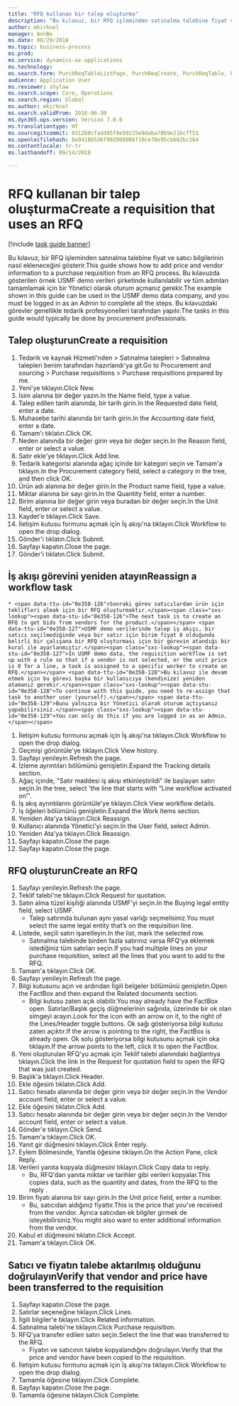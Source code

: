 ```yaml
--- 
title: "RFQ kullanan bir talep oluşturma"
description: "Bu kılavuz, bir RFQ işleminden satınalma talebine fiyat ve satıcı bilgilerinin nasıl ekleneceğini gösterir."
author: mkirknel
manager: AnnBe
ms.date: 08/29/2018
ms.topic: business-process
ms.prod: 
ms.service: dynamics-ax-applications
ms.technology: 
ms.search.form: PurchReqTableListPage, PurchReqCreate, PurchReqTable, PurchReqLineRelatedDocuments, EcoResCategorySingleLookup, PurchReqWorkflowDropDialog, WorkflowSubmitDialog, WorkflowStatus, WorkflowWorkItemActionDialog, WorkflowUserListLookup, PurchReqCopyRFQ, SysDataAreaSelectLookup, PurchRFQCaseTable, PurchRFQEditLines, PurchRFQReplyTable, UnitOfMeasureLookup
audience: Application User
ms.reviewer: shylaw
ms.search.scope: Core, Operations
ms.search.region: Global
ms.author: mkirknel
ms.search.validFrom: 2016-06-30
ms.dyn365.ops.version: Version 7.0.0
ms.translationtype: HT
ms.sourcegitcommit: 0312b8cfadd45f8e59225e9daba78b9e216cff51
ms.openlocfilehash: 8a9418b526f992008086f10ce78e95cb682bc164
ms.contentlocale: tr-tr
ms.lasthandoff: 09/14/2018

---
```

# <a name="create-a-requisition-that-uses-an-rfq"></a><span data-ttu-id="0e358-103">RFQ kullanan bir talep oluşturma</span><span class="sxs-lookup"><span data-stu-id="0e358-103">Create a requisition that uses an RFQ</span></span>

[!include [task guide banner](../../includes/task-guide-banner.md)]

<span data-ttu-id="0e358-104">Bu kılavuz, bir RFQ işleminden satınalma talebine fiyat ve satıcı bilgilerinin nasıl ekleneceğini gösterir.</span><span class="sxs-lookup"><span data-stu-id="0e358-104">This guide shows how to add price and vendor information to a purchase requisition from an RFQ process.</span></span> <span data-ttu-id="0e358-105">Bu kılavuzda gösterilen örnek USMF demo verileri şirketinde kullanılabilir ve tüm adımları tamamlamak için bir Yönetici olarak oturum açmanız gerekir.</span><span class="sxs-lookup"><span data-stu-id="0e358-105">The example shown in this guide can be used in the USMF demo data company, and you must be logged in as an Admin to complete all the steps.</span></span> <span data-ttu-id="0e358-106">Bu kılavuzdaki görevler genellikle tedarik profesyonelleri tarafından yapılır.</span><span class="sxs-lookup"><span data-stu-id="0e358-106">The tasks in this guide would typically be done by procurement professionals.</span></span>


## <a name="create-a-requisition"></a><span data-ttu-id="0e358-107">Talep oluşturun</span><span class="sxs-lookup"><span data-stu-id="0e358-107">Create a requisition</span></span>
1. <span data-ttu-id="0e358-108">Tedarik ve kaynak Hizmeti'nden > Satınalma talepleri > Satınalma talepleri benim tarafından hazırlandı'ya git.</span><span class="sxs-lookup"><span data-stu-id="0e358-108">Go to Procurement and sourcing > Purchase requisitions > Purchase requisitions prepared by me.</span></span>
2. <span data-ttu-id="0e358-109">Yeni'ye tıklayın.</span><span class="sxs-lookup"><span data-stu-id="0e358-109">Click New.</span></span>
3. <span data-ttu-id="0e358-110">İsim alanına bir değer yazın.</span><span class="sxs-lookup"><span data-stu-id="0e358-110">In the Name field, type a value.</span></span>
4. <span data-ttu-id="0e358-111">Talep edilen tarih alanında, bir tarih girin.</span><span class="sxs-lookup"><span data-stu-id="0e358-111">In the Requested date field, enter a date.</span></span>
5. <span data-ttu-id="0e358-112">Muhasebe tarihi alanında bir tarih girin.</span><span class="sxs-lookup"><span data-stu-id="0e358-112">In the Accounting date field, enter a date.</span></span>
6. <span data-ttu-id="0e358-113">Tamam'ı tıklatın.</span><span class="sxs-lookup"><span data-stu-id="0e358-113">Click OK.</span></span>
7. <span data-ttu-id="0e358-114">Neden alanında bir değer girin veya bir değer seçin.</span><span class="sxs-lookup"><span data-stu-id="0e358-114">In the Reason field, enter or select a value.</span></span>
8. <span data-ttu-id="0e358-115">Satır ekle'ye tıklayın.</span><span class="sxs-lookup"><span data-stu-id="0e358-115">Click Add line.</span></span>
9. <span data-ttu-id="0e358-116">Tedarik kategorisi alanında ağaç içinde bir kategori seçin ve Tamam'a tıklayın.</span><span class="sxs-lookup"><span data-stu-id="0e358-116">In the Procurement category field, select a category in the tree, and then click OK.</span></span>
10. <span data-ttu-id="0e358-117">Ürün adı alanına bir değer girin.</span><span class="sxs-lookup"><span data-stu-id="0e358-117">In the Product name field, type a value.</span></span>
11. <span data-ttu-id="0e358-118">Miktar alanına bir sayı girin.</span><span class="sxs-lookup"><span data-stu-id="0e358-118">In the Quantity field, enter a number.</span></span>
12. <span data-ttu-id="0e358-119">Birim alanına bir değer girin veya buradan bir değer seçin.</span><span class="sxs-lookup"><span data-stu-id="0e358-119">In the Unit field, enter or select a value.</span></span>
13. <span data-ttu-id="0e358-120">Kaydet'e tıklayın.</span><span class="sxs-lookup"><span data-stu-id="0e358-120">Click Save.</span></span>
14. <span data-ttu-id="0e358-121">İletişim kutusu formunu açmak için İş akışı'na tıklayın.</span><span class="sxs-lookup"><span data-stu-id="0e358-121">Click Workflow to open the drop dialog.</span></span>
15. <span data-ttu-id="0e358-122">Gönder'i tıklatın.</span><span class="sxs-lookup"><span data-stu-id="0e358-122">Click Submit.</span></span>
16. <span data-ttu-id="0e358-123">Sayfayı kapatın.</span><span class="sxs-lookup"><span data-stu-id="0e358-123">Close the page.</span></span>
17. <span data-ttu-id="0e358-124">Gönder'i tıklatın.</span><span class="sxs-lookup"><span data-stu-id="0e358-124">Click Submit.</span></span>

## <a name="reassign-a-workflow-task"></a><span data-ttu-id="0e358-125">İş akışı görevini yeniden atayın</span><span class="sxs-lookup"><span data-stu-id="0e358-125">Reassign a workflow task</span></span>
    * <span data-ttu-id="0e358-126">Sonraki görev satıcılardan ürün için teklifleri almak için bir RFQ oluşturmaktır.</span><span class="sxs-lookup"><span data-stu-id="0e358-126">The next task is to create an RFQ to get bids from vendors for the product.</span></span> <span data-ttu-id="0e358-127">USMF demo verilerinde talep iş akışı, bir satıcı seçilmediğinde veya bir satır için birim fiyat 0 olduğunda belirli bir çalışana bir RFQ oluşturması için bir görevin atandığı bir kural ile ayarlanmıştır.</span><span class="sxs-lookup"><span data-stu-id="0e358-127">In USMF demo data, the requisition workflow is set up with a rule so that if a vendor is not selected, or the unit price is 0 for a line, a task is assigned to a specific worker to create an RFQ.</span></span> <span data-ttu-id="0e358-128">Bu kılavuz ile devam etmek için bu görevi başka bir kullanıcıya (kendinize) yeniden atamanız gerekir.</span><span class="sxs-lookup"><span data-stu-id="0e358-128">To continue with this guide, you need to re-assign that task to another user (yourself).</span></span> <span data-ttu-id="0e358-129">Bunu yalnızca bir Yönetici olarak oturum açtıysanız yapabilirsiniz.</span><span class="sxs-lookup"><span data-stu-id="0e358-129">You can only do this if you are logged in as an Admin.</span></span>  
1. <span data-ttu-id="0e358-130">İletişim kutusu formunu açmak için İş akışı'na tıklayın.</span><span class="sxs-lookup"><span data-stu-id="0e358-130">Click Workflow to open the drop dialog.</span></span>
2. <span data-ttu-id="0e358-131">Geçmişi görüntüle'ye tıklayın.</span><span class="sxs-lookup"><span data-stu-id="0e358-131">Click View history.</span></span>
3. <span data-ttu-id="0e358-132">Sayfayı yenileyin.</span><span class="sxs-lookup"><span data-stu-id="0e358-132">Refresh the page.</span></span>
4. <span data-ttu-id="0e358-133">İzleme ayrıntıları bölümünü genişletin.</span><span class="sxs-lookup"><span data-stu-id="0e358-133">Expand the Tracking details section.</span></span>
5. <span data-ttu-id="0e358-134">Ağaç içinde, "Satır maddesi iş akışı etkinleştirildi" ile başlayan satırı seçin.</span><span class="sxs-lookup"><span data-stu-id="0e358-134">In the tree, select 'the line that starts with “Line workflow activated on”'.</span></span>
6. <span data-ttu-id="0e358-135">İş akış ayrıntılarını görüntüle'ye tıklayın.</span><span class="sxs-lookup"><span data-stu-id="0e358-135">Click View workflow details.</span></span>
7. <span data-ttu-id="0e358-136">İş öğeleri bölümünü genişletin.</span><span class="sxs-lookup"><span data-stu-id="0e358-136">Expand the Work items section.</span></span>
8. <span data-ttu-id="0e358-137">Yeniden Ata'ya tıklayın.</span><span class="sxs-lookup"><span data-stu-id="0e358-137">Click Reassign.</span></span>
9. <span data-ttu-id="0e358-138">Kullanıcı alanında Yönetici'yi seçin.</span><span class="sxs-lookup"><span data-stu-id="0e358-138">In the User field, select Admin.</span></span>
10. <span data-ttu-id="0e358-139">Yeniden Ata'ya tıklayın.</span><span class="sxs-lookup"><span data-stu-id="0e358-139">Click Reassign.</span></span>
11. <span data-ttu-id="0e358-140">Sayfayı kapatın.</span><span class="sxs-lookup"><span data-stu-id="0e358-140">Close the page.</span></span>
12. <span data-ttu-id="0e358-141">Sayfayı kapatın.</span><span class="sxs-lookup"><span data-stu-id="0e358-141">Close the page.</span></span>

## <a name="create-an-rfq"></a><span data-ttu-id="0e358-142">RFQ oluşturun</span><span class="sxs-lookup"><span data-stu-id="0e358-142">Create an RFQ</span></span>
1. <span data-ttu-id="0e358-143">Sayfayı yenileyin.</span><span class="sxs-lookup"><span data-stu-id="0e358-143">Refresh the page.</span></span>
2. <span data-ttu-id="0e358-144">Teklif talebi'ne tıklayın.</span><span class="sxs-lookup"><span data-stu-id="0e358-144">Click Request for quotation.</span></span>
3. <span data-ttu-id="0e358-145">Satın alma tüzel kişiliği alanında USMF'yi seçin.</span><span class="sxs-lookup"><span data-stu-id="0e358-145">In the Buying legal entity field, select USMF.</span></span>
    * <span data-ttu-id="0e358-146">Talep satırında bulunan aynı yasal varlığı seçmelisiniz.</span><span class="sxs-lookup"><span data-stu-id="0e358-146">You must select the same legal entity that’s on the requisition line.</span></span>  
4. <span data-ttu-id="0e358-147">Listede, seçili satırı işaretleyin.</span><span class="sxs-lookup"><span data-stu-id="0e358-147">In the list, mark the selected row.</span></span>
    * <span data-ttu-id="0e358-148">Satınalma talebinde birden fazla satırınız varsa RFQ'ya eklemek istediğiniz tüm satırları seçin.</span><span class="sxs-lookup"><span data-stu-id="0e358-148">If you had multiple lines on your purchase requisition, select all the lines that you want to add to the RFQ.</span></span>  
5. <span data-ttu-id="0e358-149">Tamam'a tıklayın.</span><span class="sxs-lookup"><span data-stu-id="0e358-149">Click OK.</span></span>
6. <span data-ttu-id="0e358-150">Sayfayı yenileyin.</span><span class="sxs-lookup"><span data-stu-id="0e358-150">Refresh the page.</span></span>
7. <span data-ttu-id="0e358-151">Bilgi kutusunu açın ve ardından İlgili belgeler bölümünü genişletin.</span><span class="sxs-lookup"><span data-stu-id="0e358-151">Open the FactBox and then expand the Related documents section.</span></span>
    * <span data-ttu-id="0e358-152">Bilgi kutusu zaten açık olabilir.</span><span class="sxs-lookup"><span data-stu-id="0e358-152">You may already have the FactBox open.</span></span> <span data-ttu-id="0e358-153">Satırlar/Başlık geçiş düğmelerinin sağında, üzerinde bir ok olan simgeyi arayın.</span><span class="sxs-lookup"><span data-stu-id="0e358-153">Look for the icon with an arrow on it, to the right of the Lines/Header toggle buttons.</span></span> <span data-ttu-id="0e358-154">Ok sağı gösteriyorsa bilgi kutusu zaten açıktır.</span><span class="sxs-lookup"><span data-stu-id="0e358-154">If the arrow is pointing to the right, the FactBox is already open.</span></span> <span data-ttu-id="0e358-155">Ok solu gösteriyorsa bilgi kutusunu açmak için oka tıklayın.</span><span class="sxs-lookup"><span data-stu-id="0e358-155">If the arrow points to the left, click it to open the FactBox.</span></span>  
8. <span data-ttu-id="0e358-156">Yeni oluşturulan RFQ'yu açmak için Teklif talebi alanındaki bağlantıya tıklayın.</span><span class="sxs-lookup"><span data-stu-id="0e358-156">Click the link in the Request for quotation field to open the RFQ that was just created.</span></span>
9. <span data-ttu-id="0e358-157">Başlık'a tıklayın.</span><span class="sxs-lookup"><span data-stu-id="0e358-157">Click Header.</span></span>
10. <span data-ttu-id="0e358-158">Ekle öğesini tıklatın.</span><span class="sxs-lookup"><span data-stu-id="0e358-158">Click Add.</span></span>
11. <span data-ttu-id="0e358-159">Satıcı hesabı alanında bir değer girin veya bir değer seçin.</span><span class="sxs-lookup"><span data-stu-id="0e358-159">In the Vendor account field, enter or select a value.</span></span>
12. <span data-ttu-id="0e358-160">Ekle öğesini tıklatın.</span><span class="sxs-lookup"><span data-stu-id="0e358-160">Click Add.</span></span>
13. <span data-ttu-id="0e358-161">Satıcı hesabı alanında bir değer girin veya bir değer seçin.</span><span class="sxs-lookup"><span data-stu-id="0e358-161">In the Vendor account field, enter or select a value.</span></span>
14. <span data-ttu-id="0e358-162">Gönder'e tıklayın.</span><span class="sxs-lookup"><span data-stu-id="0e358-162">Click Send.</span></span>
15. <span data-ttu-id="0e358-163">Tamam'a tıklayın.</span><span class="sxs-lookup"><span data-stu-id="0e358-163">Click OK.</span></span>
16. <span data-ttu-id="0e358-164">Yanıt gir düğmesini tıklayın.</span><span class="sxs-lookup"><span data-stu-id="0e358-164">Click Enter reply.</span></span>
17. <span data-ttu-id="0e358-165">Eylem Bölmesinde, Yanıtla öğesine tıklayın.</span><span class="sxs-lookup"><span data-stu-id="0e358-165">On the Action Pane, click Reply.</span></span>
18. <span data-ttu-id="0e358-166">Verileri yanıta kopyala düğmesini tıklayın.</span><span class="sxs-lookup"><span data-stu-id="0e358-166">Click Copy data to reply.</span></span>
    * <span data-ttu-id="0e358-167">Bu, RFQ'dan yanıta miktar ve tarihler gibi verileri kopyalar.</span><span class="sxs-lookup"><span data-stu-id="0e358-167">This copies data, such as the quantity and dates, from the RFQ to the reply .</span></span>  
19. <span data-ttu-id="0e358-168">Birim fiyatı alanına bir sayı girin.</span><span class="sxs-lookup"><span data-stu-id="0e358-168">In the Unit price field, enter a number.</span></span>
    * <span data-ttu-id="0e358-169">Bu, satıcıdan aldığınız fiyattır.</span><span class="sxs-lookup"><span data-stu-id="0e358-169">This is the price that you’ve received from the vendor.</span></span> <span data-ttu-id="0e358-170">Ayrıca satıcıdan ek bilgiler girmek de isteyebilirsiniz.</span><span class="sxs-lookup"><span data-stu-id="0e358-170">You might also want to enter additional information from the vendor.</span></span>  
20. <span data-ttu-id="0e358-171">Kabul et düğmesini tıklatın.</span><span class="sxs-lookup"><span data-stu-id="0e358-171">Click Accept.</span></span>
21. <span data-ttu-id="0e358-172">Tamam'a tıklayın.</span><span class="sxs-lookup"><span data-stu-id="0e358-172">Click OK.</span></span>

## <a name="verify-that-vendor-and-price-have-been-transferred-to-the-requisition"></a><span data-ttu-id="0e358-173">Satıcı ve fiyatın talebe aktarılmış olduğunu doğrulayın</span><span class="sxs-lookup"><span data-stu-id="0e358-173">Verify that vendor and price have been transferred to the requisition</span></span>
1. <span data-ttu-id="0e358-174">Sayfayı kapatın.</span><span class="sxs-lookup"><span data-stu-id="0e358-174">Close the page.</span></span>
2. <span data-ttu-id="0e358-175">Satırlar seçeneğine tıklayın.</span><span class="sxs-lookup"><span data-stu-id="0e358-175">Click Lines.</span></span>
3. <span data-ttu-id="0e358-176">İlgili bilgiler'e tıklayın.</span><span class="sxs-lookup"><span data-stu-id="0e358-176">Click Related information.</span></span>
4. <span data-ttu-id="0e358-177">Satınalma talebi'ne tıklayın.</span><span class="sxs-lookup"><span data-stu-id="0e358-177">Click Purchase requisition.</span></span>
5. <span data-ttu-id="0e358-178">RFQ'ya transfer edilen satırı seçin.</span><span class="sxs-lookup"><span data-stu-id="0e358-178">Select the line that was transferred to the RFQ.</span></span>
    * <span data-ttu-id="0e358-179">Fiyatın ve satıcının talebe kopyalandığını doğrulayın.</span><span class="sxs-lookup"><span data-stu-id="0e358-179">Verify that the price and vendor have been copied to the requisition.</span></span>  
6. <span data-ttu-id="0e358-180">İletişim kutusu formunu açmak için İş akışı'na tıklayın.</span><span class="sxs-lookup"><span data-stu-id="0e358-180">Click Workflow to open the drop dialog.</span></span>
7. <span data-ttu-id="0e358-181">Tamamla öğesine tıklayın.</span><span class="sxs-lookup"><span data-stu-id="0e358-181">Click Complete.</span></span>
8. <span data-ttu-id="0e358-182">Sayfayı kapatın.</span><span class="sxs-lookup"><span data-stu-id="0e358-182">Close the page.</span></span>
9. <span data-ttu-id="0e358-183">Tamamla öğesine tıklayın.</span><span class="sxs-lookup"><span data-stu-id="0e358-183">Click Complete.</span></span>


